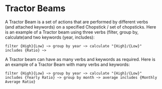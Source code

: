 # Tractor Beams

A Tractor Beam is a set of actions that are performed by different verbs (and attached keywords) on a specified Chopstick / set of chopsticks. Here is an example of a Tractor beam using three verbs (filter, group by, calculate)and two keywords (year, includes):

```filter {High}{Low} ~> group by year ~> calculate "{High}/{Low}" includes {Ratio} ~> ```

A Tractor beam can have as many verbs and keywords as required. Here is an example of a Tractor Beam with many verbs and keywords:

```filter {High}{Low} ~> group by year ~> calculate "{High}/{Low}" includes {Yearly Ratio} ~> group by month ~> average includes {Monthly Average Ratio}```
